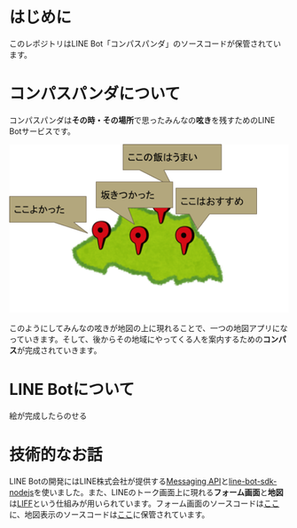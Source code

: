 # はじめに
このレポジトリはLINE Bot「コンパスパンダ」のソースコードが保管されています。

# コンパスパンダについて
コンパスパンダは**その時・その場所**で思ったみんなの**呟き**を残すためのLINE Botサービスです。  

![img](./assets/イメージ図.png "イメージ図")

このようにしてみんなの呟きが地図の上に現れることで、一つの地図アプリになっていきます。そして、後からその地域にやってくる人を案内するための**コンパス**が完成されていきます。

# LINE Botについて
絵が完成したらのせる

# 技術的なお話
LINE Botの開発にはLINE株式会社が提供する[Messaging API](https://developers.line.biz/ja/services/messaging-api/)と[line-bot-sdk-nodejs](https://github.com/line/line-bot-sdk-nodejs)を使いました。また、LINEのトーク画面上に現れる**フォーム画面**と**地図**は[LIFF](https://developers.line.biz/ja/docs/liff/overview/)という仕組みが用いられています。フォーム画面のソースコードは[ここ](https://github.com/ufoo68/compassPandaForm)に、地図表示のソースコードは[ここ](https://github.com/ufoo68/compass-panda-leaflet)に保管されています。  
